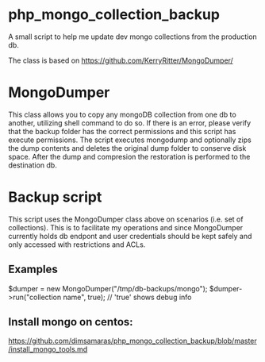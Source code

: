 # php_mongo_collection_backup
A small script to help me update dev mongo collections from the production db.

The class is based on https://github.com/KerryRitter/MongoDumper/

# MongoDumper 
This class allows you to copy any mongoDB collection from one db to another, utilizing shell command to do so. If there is an error, please verify that the backup folder has the correct permissions and this script has execute permissions. 
The script executes mongodump and optionally zips the dump contents and deletes the original dump folder to conserve disk space. After the dump and compresion the restoration is performed to the destination db.

# Backup script
This script uses the MongoDumper class above on scenarios (i.e. set of collections). This is to facilitate my operations and since MongoDumper currently holds db endpont and user credentials should be kept safely and only accessed with restrictions and ACLs.

## Examples 
$dumper = new MongoDumper("/tmp/db-backups/mongo");
$dumper->run("collection name", true); // 'true' shows debug info


## Install mongo on centos:
https://github.com/dimsamaras/php_mongo_collection_backup/blob/master/install_mongo_tools.md


